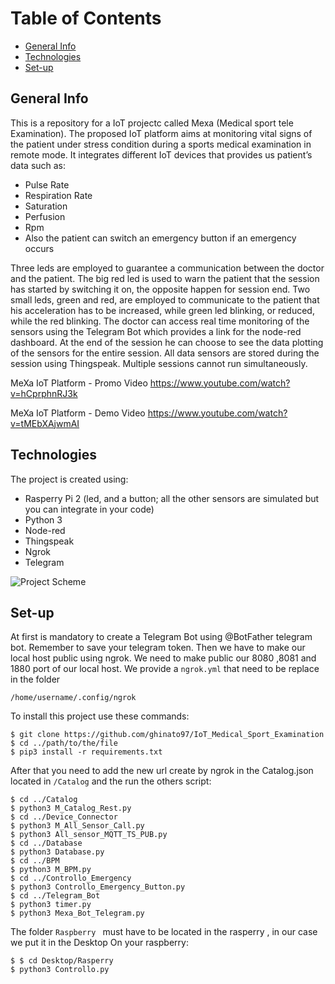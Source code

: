 # Table of Contents
* [General Info](#general-info)
* [Technologies](#technologies)
* [Set-up](#set-up)


## General Info
This is a repository for a IoT projectc called Mexa (Medical sport tele Examination).
The proposed IoT platform aims at monitoring vital signs of the patient under stress condition during a sports medical examination in remote mode. 
It integrates different IoT devices that provides us patient’s data such as:
- Pulse Rate
- Respiration Rate
- Saturation
- Perfusion
- Rpm
- Also the patient can switch an emergency button if an emergency occurs

Three leds are employed to guarantee a communication between the doctor and the patient. 
The big red led is used to warn the patient that the session has started by switching it on, the opposite happen for session end.  Two small leds, green and red, are employed to communicate to the patient that his acceleration has to be increased, while green led blinking, or reduced, while the red blinking. 
The doctor can access real time monitoring of the sensors using the Telegram Bot which provides a link for the 
node-red dashboard. At the end of the session he can choose to see the data plotting of the sensors for the entire session. All data sensors are stored during the session using Thingspeak. Multiple sessions cannot run simultaneously. 

MeXa IoT Platform - Promo Video
https://www.youtube.com/watch?v=hCprphnRJ3k

MeXa IoT Platform - Demo Video
https://www.youtube.com/watch?v=tMEbXAjwmAI

## Technologies
The project is created using:
- Rasperry Pi 2 (led, and a button; all the other sensors are simulated but you can integrate in your code)
- Python 3
- Node-red
- Thingspeak
- Ngrok
- Telegram

 ![Project Scheme](IoT_Medical_Sport_Examination/image/PrpjectScheme.png)



## Set-up
At first is mandatory to create a Telegram Bot using @BotFather telegram bot. Remember to save your telegram token.
Then we have to make our local host public using ngrok. We need to make public our 8080 ,8081 and 1880 port of our local host.
We provide a ``` ngrok.yml ``` that need to be replace in the folder  
```
/home/username/.config/ngrok
```
To install this project use these commands: 
```
$ git clone https://github.com/ghinato97/IoT_Medical_Sport_Examination
$ cd ../path/to/the/file
$ pip3 install -r requirements.txt 
```
After that you need to add the new url  create by ngrok in the Catalog.json located in ```/Catalog``` and the run the others script:

```
$ cd ../Catalog
$ python3 M_Catalog_Rest.py
$ cd ../Device_Connector
$ python3 M_All_Sensor_Call.py
$ python3 All_sensor_MQTT_TS_PUB.py
$ cd ../Database
$ python3 Database.py
$ cd ../BPM
$ python3 M_BPM.py
$ cd ../Controllo_Emergency
$ python3 Controllo_Emergency_Button.py
$ cd ../Telegram_Bot
$ python3 timer.py
$ python3 Mexa_Bot_Telegram.py
```
The folder ```Raspberry ```  must have to be located in the rasperry , in our case we put it in the Desktop 
On your raspberry:
```
$ $ cd Desktop/Rasperry
$ python3 Controllo.py
```

 




